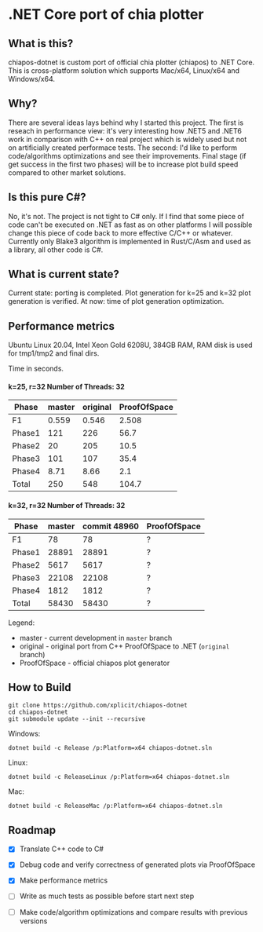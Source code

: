# .NET Core port of chia plotter

## What is this?

chiapos-dotnet is custom port of official chia plotter (chiapos) to .NET Core. This is cross-platform solution which supports Mac/x64, Linux/x64 and Windows/x64.

## Why?

There are several ideas lays behind why I started this project. The first is reseach in performance view: it's very interesting how .NET5 and .NET6 work in comparison with C++ on real project which is widely used but not on artificially created performace tests. The second: I'd like to perform code/algorithms optimizations and see their improvements. Final stage (if get success in the first two phases) will be to increase plot build speed compared to other market solutions.  

## Is this pure C#?

No, it's not. The project is not tight to C# only. If I find that some piece of code can't be executed on .NET as fast as on other platforms I will possible change this piece of code back to more effective C/C++ or whatever.
Currently only Blake3 algorithm is implemented in Rust/C/Asm and used as a library, all other code is C#.

## What is current state?

Current state: porting is completed. Plot generation for k=25 and k=32 plot generation is verified. At now: time of plot generation optimization.

## Performance metrics

Ubuntu Linux 20.04, Intel Xeon Gold 6208U, 384GB RAM,
RAM disk is used for tmp1/tmp2 and final dirs.

Time in seconds.

#### k=25, r=32 Number of Threads: 32

| Phase   |    master   | original  | ProofOfSpace  |
|---------|-------------|-----------|---------------|
| F1      |    0.559    |    0.546  |    2.508      |
| Phase1  |  121        |  226      |   56.7        |
| Phase2  |   20        |  205      |   10.5        |
| Phase3  |  101        |  107      |   35.4        |
| Phase4  |    8.71     |    8.66   |    2.1        |
| Total   |  250        |  548      |  104.7        |

#### k=32, r=32 Number of Threads: 32

| Phase   |    master   | commit 48960 | ProofOfSpace  |
|---------|-------------|--------------|---------------|
| F1      |       78    |       78     |    ?          |
| Phase1  |     28891   |    28891     |    ?          |
| Phase2  |      5617   |     5617     |    ?          |
| Phase3  |     22108   |    22108     |    ?          |
| Phase4  |      1812   |     1812     |    ?          |
| Total   |     58430   |    58430     |    ?          |

Legend:
   - master   - current development in `master` branch
   - original - original port from C++ ProofOfSpace to .NET (`original` branch)
   - ProofOfSpace - official chiapos plot generator

## How to Build

    git clone https://github.com/xplicit/chiapos-dotnet
    cd chiapos-dotnet
    git submodule update --init --recursive
    
Windows:

    dotnet build -c Release /p:Platform=x64 chiapos-dotnet.sln

Linux:
    
    dotnet build -c ReleaseLinux /p:Platform=x64 chiapos-dotnet.sln

Mac:

    dotnet build -c ReleaseMac /p:Platform=x64 chiapos-dotnet.sln

## Roadmap

   * [x] Translate C++ code to C#
   * [x] Debug code and verify correctness of generated plots via ProofOfSpace
   * [x] Make performance metrics
   * [ ] Write as much tests as possible before start next step
   * [ ] Make code/algorithm optimizations and compare results with previous versions
 
